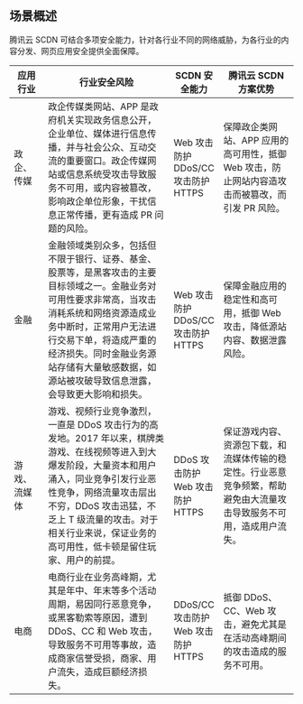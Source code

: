 ## 场景概述

腾讯云 SCDN 可结合多项安全能力，针对各行业不同的网络威胁，为各行业的内容分发、网页应用安全提供全面保障。

<table>
<thead>
<tr>
<th style="width:12%;font-weight: 700;text-align:center">应用行业</th>
<th style="font-weight: 700;text-align:center">行业安全风险</th>
<th style="width:16%;font-weight: 700;text-align:center">SCDN 安全能力</th>
<th style="font-weight: 700;text-align:center">腾讯云 SCDN 方案优势</th>
</tr>
</thead>
<tbody><tr>
<td>政企、传媒</td>
<td>政企传媒类网站、APP 是政府机关实现政务信息公开，企业单位、媒体进行信息传播，并与社会公众、互动交流的重要窗口。政企传媒网站或信息系统受攻击导致服务不可用，或内容被篡改，影响政企单位形象，干扰信息正常传播，更有造成 PR 问题的风险。</td>
<td>Web 攻击防护<br>DDoS/CC 攻击防护<br>HTTPS</td>
<td>保障政企类网站、APP 应用的高可用性，抵御 Web 攻击，防止网站内容造攻击而被篡改，而引发 PR 风险。</td>
</tr>
<tr>
<td>金融</td>
<td>金融领域类别众多，包括但不限于银行、证券、基金、股票等，是黑客攻击的主要目标领域之一。金融业务对可用性要求非常高，当攻击消耗系统和网络资源造成业务中断时，正常用户无法进行交易下单，将造成严重的经济损失。同时金融业务源站存储有大量敏感数据，如源站被攻破导致信息泄露，会导致更大影响和损失。</td>
<td>Web 攻击防护<br>DDoS/CC 攻击防护<br>HTTPS</td>
<td>保障金融应用的稳定性和高可用，抵御 Web 攻击，降低源站内容、数据泄露风险。</td>
</tr>
<tr>
<td>游戏、流媒体</td>
<td>游戏、视频行业竞争激烈，一直是 DDoS 攻击行为的高发地。2017 年以来，棋牌类游戏、在线视频等进入到大爆发阶段，大量资本和用户涌入，同业竞争引发行业恶性竞争，网络流量攻击层出不穷，DDoS 攻击迅猛，不乏上 T 级流量的攻击。对于相关行业来说，保证业务的高可用性，低卡顿是留住玩家、用户的前提。</td>
<td>DDoS 攻击防护<br>Web 攻击防护<br>HTTPS</td>
<td>保证游戏内容、资源包下载，和流媒体传输的稳定性。行业恶意竞争频繁，帮助避免由大流量攻击导致服务不可用，造成用户流失。</td>
</tr>
<tr>
<td>电商</td>
<td>电商行业在业务高峰期，尤其是年中、年末等多个活动周期，易因同行恶意竞争，或黑客勒索等原因，遭到 DDoS、CC 和 Web 攻击，导致服务不可用等事故，造成商家信誉受损，商家、用户流失，造成巨额经济损失。</td>
<td>DDoS/CC 攻击防护<br>Web 攻击防护<br>HTTPS</td>
<td>抵御 DDoS、CC、Web 攻击，避免尤其是在活动高峰期间的攻击造成的服务不可用。</td>
</tr>
</tbody></table>
